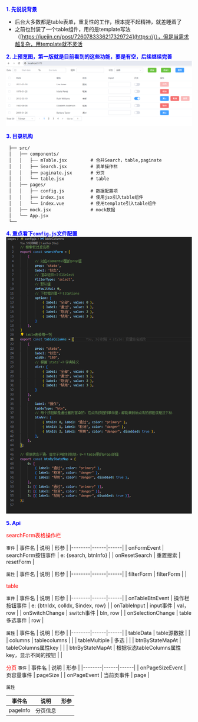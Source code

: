 **<span style="color:blue;">1. 先说说背景</span>**
   
   - 后台大多数都是table表单，重复性的工作，根本提不起精神，就差睡着了
   - 之前也封装了一个table组件，用的是template写法（[https://juejin.cn/post/7260783336217329724](https://)），但是当需求越复杂，用template就不灵活

**<span style="color:blue;">2. 上预览图，第一版就是目前看到的这些功能，要是有空，后续继续完善</span>**
![示例图片](./public/image.png)

**<span style="color:blue;">3. 目录机构</span>**
  ```
   ├── src/
   │   ├── components/
   │   │   ├── mTable.jsx         # 合并Search，table,paginate
   │   │   ├── Search.jsx         # 表单操作栏
   │   │   ├── paginate.jsx       # 分页
   │   │   └── table.jsx          # table
   │   ├── pages/
   │   │   ├── config.js          # 数据配置项
   │   │   ├── index.jsx          # 使用jsx引入table组件
   │   │   └── index.vue          # 使用template引入table组件
   │   ├── mock.jsx               # mock数据
   │   └── App.jsx
   └──
  ```
  **<span style="color:blue;">4. 重点看下`config.js`文件配置</span>**
![示例图片](./public/info.png)

**<span style="color:blue;">5. Api</span>**

 <span style="color:red;">searchForm表格操作栏</span>

`事件`
| 事件名   | 说明 | 形参 |
|--------|------|------|
| onFormEvent   | searchForm按钮事件   | e: {search, btnInfo}   |
| onResetSearch   | 重置搜索   | resetForm |

`属性`
| 事件名   | 说明 | 形参 |
|--------|------|------|
| filterForm   | filterForm   |  |

<span style="color:red;">table</span>

`事件`
| 事件名   | 说明 | 形参 |
|--------|------|------|
| onTableBtnEvent   | 操作栏按钮事件   | e: {btnIdx, colIdx, $index, row}   |
| onTableInput   | input事件   | val， row |
| onSwitchChange   | switch事件   | bln, row |
| onSelectionChange   | table多选事件   | row |

`属性`
| 事件名   | 说明 | 形参 |
|--------|------|------|
| tableData   | table源数据   |  |
| columns   | tablecolumns   |  |
| tableMultiple   | 多选   |  |
| btnByStateMapAt   |  tableColumns属性key  |  |
| btnByStateMapAt   | 根据状态tableColumns属性key，显示不同的按钮   |  |

<span style="color:red;">分页</span>
`事件`
| 事件名   | 说明 | 形参 |
|--------|------|------|
| onPageSizeEvent   | 页容量事件   | pageSize   |
| onPageEvent   | 当前页事件   | page |

`属性`

| 事件名   | 说明 | 形参 |
|--------|------|------|
| pageInfo   | 分页信息   |  |